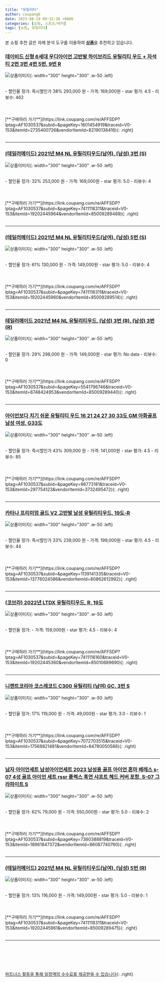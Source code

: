 ```yaml
---
title: "유틸리티"
author: coupang6
date: 2023-08-19 09:32:28 +0800
categories: [쇼핑, 스포츠/레저]
tags: [쇼핑, 유틸리티]
---
```


본 쇼핑 추천 글은 자체 분석 도구를 이용하여 [**상품**](https://link.coupang.com/a/bao1ui)을 추천하고 있습니다.

### [데이비드 신형 6세대 우디아이언 고반발 하이브리드 유틸리티 우드 + 자석티 2번 3번 4번 5번, 9번 R](https://link.coupang.com/re/AFFSDP?lptag=AF1030537&subid=&pageKey=1601454919&traceid=V0-153&itemId=2735400726&vendorItemId=82190136416)

![상품이미지](https://thumbnail8.coupangcdn.com/thumbnails/remote/230x230ex/image/vendor_inventory/4ef1/324c69aad2d06115c4c17224deeb19343ea19bcc5d918987d5101422a5dc.jpg){: width="300" height="300" .w-50 .left}


<br>
- 할인율 정가: 즉시할인가 38%  293,000   원
- 가격: 169,000원
- star 평가: 4.5
- 리뷰수: 462
<br>
<br>
<br>
<br>
[**구매하러 가기**](https://link.coupang.com/re/AFFSDP?lptag=AF1030537&subid=&pageKey=1601454919&traceid=V0-153&itemId=2735400726&vendorItemId=82190136416){: .right}
<br>
<br>

---

### [(테일러메이드) 2021년 M4 NL 유틸리티우드(남여), (남성) 3번 (S)](https://link.coupang.com/re/AFFSDP?lptag=AF1030537&subid=&pageKey=7411118311&traceid=V0-153&itemId=19202445964&vendorItemId=85009289489)

![상품이미지](https://thumbnail10.coupangcdn.com/thumbnails/remote/230x230ex/image/vendor_inventory/7322/0f83613c2bf4a875f27a80b6cffc458899e37a81a70a65d30afbb27097e0.jpg){: width="300" height="300" .w-50 .left}


<br>
- 할인율 정가: 32%  253,000   원
- 가격: 169,000원
- star 평가: 5.0
- 리뷰수: 4
<br>
<br>
<br>
<br>
[**구매하러 가기**](https://link.coupang.com/re/AFFSDP?lptag=AF1030537&subid=&pageKey=7411118311&traceid=V0-153&itemId=19202445964&vendorItemId=85009289489){: .right}
<br>
<br>

---

### [(테일러메이드) 2021년 M4 NL 유틸리티우드(남여), (남성) 5번 (S)](https://link.coupang.com/re/AFFSDP?lptag=AF1030537&subid=&pageKey=7411118311&traceid=V0-153&itemId=19202445960&vendorItemId=85009289514)

![상품이미지](https://thumbnail10.coupangcdn.com/thumbnails/remote/230x230ex/image/vendor_inventory/7322/0f83613c2bf4a875f27a80b6cffc458899e37a81a70a65d30afbb27097e0.jpg){: width="300" height="300" .w-50 .left}


<br>
- 할인율 정가: 61%  130,000   원
- 가격: 149,000원
- star 평가: 5.0
- 리뷰수: 4
<br>
<br>
<br>
<br>
[**구매하러 가기**](https://link.coupang.com/re/AFFSDP?lptag=AF1030537&subid=&pageKey=7411118311&traceid=V0-153&itemId=19202445960&vendorItemId=85009289514){: .right}
<br>
<br>

---

### [테일러메이드 2021년 M4 NL 유틸리티우드, (남성) 3번 (R), (남성) 3번 (R)](https://link.coupang.com/re/AFFSDP?lptag=AF1030537&subid=&pageKey=5541796746&traceid=V0-153&itemId=8748424953&vendorItemId=85009289440)

![상품이미지](https://thumbnail10.coupangcdn.com/thumbnails/remote/230x230ex/image/vendor_inventory/7322/0f83613c2bf4a875f27a80b6cffc458899e37a81a70a65d30afbb27097e0.jpg){: width="300" height="300" .w-50 .left}


<br>
- 할인율 정가: 29%  298,000   원
- 가격: 149,000원
- star 평가: No data
- 리뷰수: 0
<br>
<br>
<br>
<br>
[**구매하러 가기**](https://link.coupang.com/re/AFFSDP?lptag=AF1030537&subid=&pageKey=5541796746&traceid=V0-153&itemId=8748424953&vendorItemId=85009289440){: .right}
<br>
<br>

---

### [아이언보다 치기 쉬운 유틸리티 우드 16 21 24 27 30 33도 GM 아화골프 남성 여성, G33도](https://link.coupang.com/re/AFFSDP?lptag=AF1030537&subid=&pageKey=96773181&traceid=V0-153&itemId=297754123&vendorItemId=3732495472)

![상품이미지](https://thumbnail8.coupangcdn.com/thumbnails/remote/230x230ex/image/vendor_inventory/6ba7/054809aac6d82e68a222b4b227c1e793e98decda01dbef16269ada2e61af.jpg){: width="300" height="300" .w-50 .left}


<br>
- 할인율 정가: 즉시할인가 43%  309,000   원
- 가격: 141,000원
- star 평가: 4.5
- 리뷰수: 85
<br>
<br>
<br>
<br>
[**구매하러 가기**](https://link.coupang.com/re/AFFSDP?lptag=AF1030537&subid=&pageKey=96773181&traceid=V0-153&itemId=297754123&vendorItemId=3732495472){: .right}
<br>
<br>

---

### [카타나 프리미엄 골드 V2 고반발 남성 유틸리티우드, 19도-R](https://link.coupang.com/re/AFFSDP?lptag=AF1030537&subid=&pageKey=1139141335&traceid=V0-153&itemId=13776024586&vendorItemId=80862612992)

![상품이미지](https://thumbnail8.coupangcdn.com/thumbnails/remote/230x230ex/image/vendor_inventory/969d/6955b3a34e09ad2483606e0fb295470b2f5bede159bda87a98141b0b30f4.jpg){: width="300" height="300" .w-50 .left}


<br>
- 할인율 정가: 즉시할인가 33%  239,000   원
- 가격: 199,000원
- star 평가: 4.5
- 리뷰수: 44
<br>
<br>
<br>
<br>
[**구매하러 가기**](https://link.coupang.com/re/AFFSDP?lptag=AF1030537&subid=&pageKey=1139141335&traceid=V0-153&itemId=13776024586&vendorItemId=80862612992){: .right}
<br>
<br>

---

### [(코브라) 2022년 LTDX 유틸리티우드, R, 19도](https://link.coupang.com/re/AFFSDP?lptag=AF1030537&subid=&pageKey=7411118160&traceid=V0-153&itemId=19202445360&vendorItemId=85010689690)

![상품이미지](https://thumbnail9.coupangcdn.com/thumbnails/remote/230x230ex/image/vendor_inventory/e61a/9901b22c43c081d88deb26402e927f653cce99129d2ef6428da18f987f8e.jpg){: width="300" height="300" .w-50 .left}


<br>
- 할인율 정가: 
- 가격: 159,000원
- star 평가: 4.5
- 리뷰수: 4
<br>
<br>
<br>
<br>
[**구매하러 가기**](https://link.coupang.com/re/AFFSDP?lptag=AF1030537&subid=&pageKey=7411118160&traceid=V0-153&itemId=19202445360&vendorItemId=85010689690){: .right}
<br>
<br>

---

### [니켄트코리아 코스레코드 C300 유틸리티 (남여) GC, 3번 S](https://link.coupang.com/re/AFFSDP?lptag=AF1030537&subid=&pageKey=7072703515&traceid=V0-153&itemId=17568821481&vendorItemId=84780050588)

![상품이미지](https://thumbnail10.coupangcdn.com/thumbnails/remote/230x230ex/image/vendor_inventory/8d5e/4a0f498264ac87d3e086477dbb029cf3c8e6ec73803137c2bb8239e3cbd8.jpg){: width="300" height="300" .w-50 .left}


<br>
- 할인율 정가: 17%  119,000   원
- 가격: 49,000원
- star 평가: 3.0
- 리뷰수: 1
<br>
<br>
<br>
<br>
[**구매하러 가기**](https://link.coupang.com/re/AFFSDP?lptag=AF1030537&subid=&pageKey=7072703515&traceid=V0-153&itemId=17568821481&vendorItemId=84780050588){: .right}
<br>
<br>

---

### [남자 아이언세트 남성아이언세트 2023 남성용 골프 아이언 혼마 베레스 s-07 4성 골프 아이언 세트 rssr 플렉스 흑연 샤프트 헤드 커버 포함, S-07 그라파이트 S](https://link.coupang.com/re/AFFSDP?lptag=AF1030537&subid=&pageKey=7360388819&traceid=V0-153&itemId=18961847372&vendorItemId=86087740760)

![상품이미지](https://thumbnail9.coupangcdn.com/thumbnails/remote/230x230ex/image/vendor_inventory/4e65/2b79c54db2249b64899f24ecf5b120338c3a94c7fef343c0585d7349c23d.jpg){: width="300" height="300" .w-50 .left}


<br>
- 할인율 정가: 62%  79,000   원
- 가격: 550,000원
- star 평가: 5.0
- 리뷰수: 2
<br>
<br>
<br>
<br>
[**구매하러 가기**](https://link.coupang.com/re/AFFSDP?lptag=AF1030537&subid=&pageKey=7360388819&traceid=V0-153&itemId=18961847372&vendorItemId=86087740760){: .right}
<br>
<br>

---

### [(테일러메이드) 2021년 M4 NL 유틸리티우드(남여), (남성) 5번 (R)](https://link.coupang.com/re/AFFSDP?lptag=AF1030537&subid=&pageKey=7411118311&traceid=V0-153&itemId=19202445961&vendorItemId=85009289475)

![상품이미지](https://thumbnail10.coupangcdn.com/thumbnails/remote/230x230ex/image/vendor_inventory/7322/0f83613c2bf4a875f27a80b6cffc458899e37a81a70a65d30afbb27097e0.jpg){: width="300" height="300" .w-50 .left}


<br>
- 할인율 정가: 13%  116,000   원
- 가격: 149,000원
- star 평가: 5.0
- 리뷰수: 1
<br>
<br>
<br>
<br>
[**구매하러 가기**](https://link.coupang.com/re/AFFSDP?lptag=AF1030537&subid=&pageKey=7411118311&traceid=V0-153&itemId=19202445961&vendorItemId=85009289475){: .right}
<br>
<br>

---
<br><br><br><br><br> [파트너스 활동을 통해 일정액의 수수료를 제공받을 수 있습니다](https://link.coupang.com/a/bao1ui){: .right}